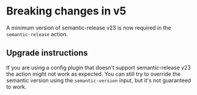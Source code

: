 # Breaking changes in v5

A minimum version of semantic-release v23 is now required in the `semantic-release` action.

## Upgrade instructions

If you are using a config plugin that doesn't support semantic-release v23 the action might not work as expected. You
can still try to override the semantic version using the `semantic-version` input, but it's not guaranteed to work.
